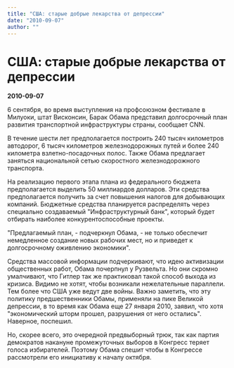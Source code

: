 ```yaml
---
title: "США: старые добрые лекарства от депрессии"
date: "2010-09-07"
author: ""
---
```


# США: старые добрые лекарства от депрессии

**2010-09-07** 

6 сентября, во время выступления на профсоюзном фестивале в Милуоки, штат Висконсин, Барак Обама представил долгосрочный план развития транспортной инфраструктуры страны, сообщает CNN.

В течение шести лет предполагается построить 240 тысяч километров автодорог, 6 тысяч километров железнодорожных путей и более 240 километра взлетно-посадочных полос. Также Обама предлагает заняться национальной сетью скоростного железнодорожного транспорта.

На реализацию первого этапа плана из федерального бюджета предполагается выделить 50 миллиардов долларов. Эти средства предполагается получить за счет повышения налогов для добывающих компаний. Бюджетные средства планируется распределять через специально создаваемый "Инфраструктурный банк", который будет отбирать наиболее конкурентоспособные проекты.

"Предлагаемый план, - подчеркнул Обама, - не только обеспечит немедленное создание новых рабочих мест, но и приведет к долгосрочному оживлению экономики".

Средства массовой информации подчеркивают, что идею активизации общественных работ, Обама почерпнул у Рузвельта. Но они скромно умалчивают, что Гитлер так же практиковал такой способ выхода из кризиса. Видимо не хотят, чтобы возникали нежелательные параллели. Тем более что США уже ведут две войны. Важно заметить, что эту политику предшественники Обамы, применяли на пике Великой депрессии, в то время как Обама еще 27 января 2010, заявил, что хотя "экономический шторм прошел, разрушения от него остались". Наверное, поспешил.

Но, скорее всего, это очередной предвыборный трюк, так как партия демократов накануне промежуточных выборов в Конгресс теряет голоса избирателей. Поэтому Обама спешит чтобы в Конгрессе рассмотрели его инициативу к началу октября.